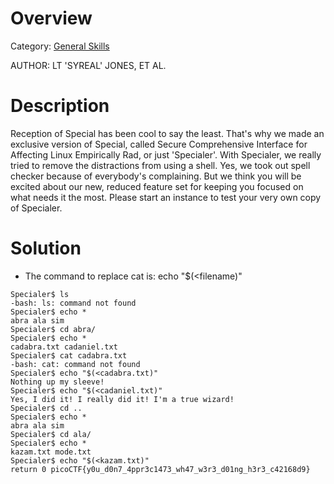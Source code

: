# Overview 
Category: [General Skills]()

AUTHOR: LT 'SYREAL' JONES, ET AL.

# Description
Reception of Special has been cool to say the least. That's why we made an exclusive version of Special, called Secure Comprehensive Interface for Affecting Linux Empirically Rad, or just 'Specialer'. With Specialer, we really tried to remove the distractions from using a shell. Yes, we took out spell checker because of everybody's complaining. But we think you will be excited about our new, reduced feature set for keeping you focused on what needs it the most. Please start an instance to test your very own copy of Specialer.

# Solution
- The command to replace cat is: echo "$(<filename)"
```
Specialer$ ls
-bash: ls: command not found
Specialer$ echo *
abra ala sim
Specialer$ cd abra/
Specialer$ echo *
cadabra.txt cadaniel.txt
Specialer$ cat cadabra.txt 
-bash: cat: command not found
Specialer$ echo "$(<cadabra.txt)"
Nothing up my sleeve!
Specialer$ echo "$(<cadaniel.txt)"
Yes, I did it! I really did it! I'm a true wizard!
Specialer$ cd ..
Specialer$ echo *
abra ala sim
Specialer$ cd ala/
Specialer$ echo *
kazam.txt mode.txt
Specialer$ echo "$(<kazam.txt)"
return 0 picoCTF{y0u_d0n7_4ppr3c1473_wh47_w3r3_d01ng_h3r3_c42168d9}
```